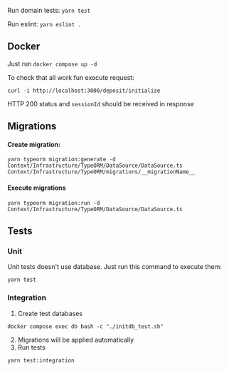 Run domain tests: `yarn test`

Run eslint: `yarn eslint .`

## Docker

Just run `docker compose up -d`

To check that all work fun execute request: 
```
curl -i http://localhost:3000/deposit/initialize
```
HTTP 200 status and `sessionId` should be received in response

## Migrations
#### Create migration:
```
yarn typeorm migration:generate -d Context/Infrastructure/TypeORM/DataSource/DataSource.ts Context/Infrastructure/TypeORM/migrations/__migrationName__
```

#### Execute migrations
```
yarn typeorm migration:run -d Context/Infrastructure/TypeORM/DataSource/DataSource.ts
```

## Tests
### Unit
Unit tests doesn't use database. Just run this command to execute them:
```
yarn test
```

### Integration
1. Create test databases
```
docker compose exec db bash -c "./initdb_test.sh"
```
2. Migrations will be applied automatically
3. Run tests
```
yarn test:integration
```
